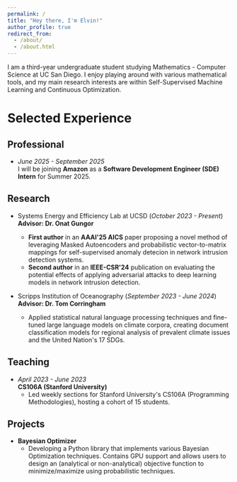 ```yaml
---
permalink: /
title: "Hey there, I'm Elvin!"
author_profile: true
redirect_from: 
  - /about/
  - /about.html
---
```


I am a third-year undergraduate student studying Mathematics - Computer Science at UC San Diego. I enjoy playing around with various mathematical tools, and my main research interests are within Self-Supervised Machine Learning and Continuous Optimization. 

Selected Experience
======
## Professional  
- *June 2025 - September 2025*  
I will be joining **Amazon** as a **Software Development Engineer (SDE) Intern** for Summer 2025.  

## Research  
- Systems Energy and Efficiency Lab at UCSD (*October 2023 - Present*) 
**Advisor: Dr. Onat Gungor**  
  - **First author** in an **AAAI'25 AICS** paper proposing a novel method of leveraging Masked Autoencoders and probabilistic vector-to-matrix mappings for self-supervised anomaly detecion in network intrusion detection systems.
  - **Second author** in an **IEEE-CSR'24** publication on evaluating the potential effects of applying adversarial attacks to deep learning models in network intrusion detection.  

- Scripps Institution of Oceanography (*September 2023 - June 2024*)  
**Advisor: Dr. Tom Corringham**
  - Applied statistical natural language processing techniques and fine-tuned large language models on climate corpora, creating document classification models for regional analysis of prevalent climate issues and the United Nation's 17 SDGs.

## Teaching  
- *April 2023 - June 2023*  
**CS106A (Stanford University)**  
  - Led weekly sections for Stanford University's CS106A (Programming Methodologies), hosting a cohort of 15 students.  

## Projects
- **Bayesian Optimizer**
  - Developing a Python library that implements various Bayesian Optimization techniques. Contains GPU support and allows users to design an (analytical or non-analytical) objective function to minimize/maximize using probabilistic techniques. 
